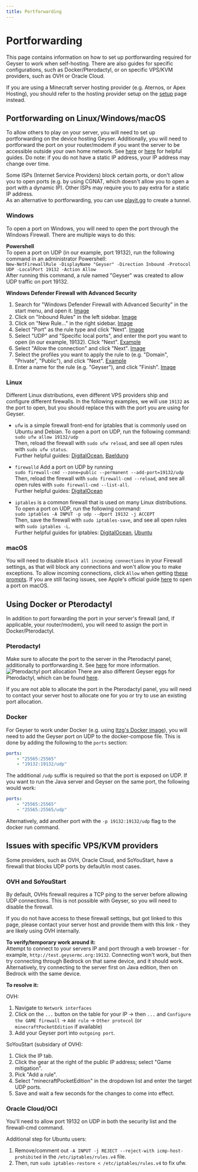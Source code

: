 ```yaml
---
title: Portforwarding
---
```


# Portforwarding
This page contains information on how to set up portforwarding required for Geyser to work when self-hosting.
There are also guides for specific configurations, such as Docker/Pterodactyl, or on specific VPS/KVM providers, such as OVH or Oracle Cloud. 

<div class="alert alert-warning" role="alert">
	If you are using a Minecraft server hosting provider (e.g. Aternos, or Apex Hosting), you should refer to the hosting provider setup on the <a href="/geyser/setup/">setup</a> page instead.
</div>

## Portforwarding on Linux/Windows/macOS
To allow others to play on your server, you will need to set up portforwarding on the device hosting Geyser.
Additionally, you will need to portforward the port on your router/modem if you want the server to be accessible outside your own home network. 
See [here](https://www.howtogeek.com/66214/how-to-forward-ports-on-your-router/) or [here](https://www.lifewire.com/how-to-port-forward-4163829) for helpful guides.
Do note: if you do not have a static IP address, your IP address may change over time. 

<div class="alert alert-info" role="alert">
	Some ISPs (Internet Service Providers) block certain ports, or don't allow you to open ports (e.g. by using CGNAT, which doesn't allow you to open a port with a dynamic IP).
Other ISPs may require you to pay extra for a static IP address. <br>
As an alternative to portforwarding, you can use <a href="/geyser/playit-gg/">playit.gg</a> to create a tunnel.
</div>

### Windows
To open a port on Windows, you will need to open the port through the Windows Firewall. There are multiple ways to do this:

**Powershell** <br>
To open a port on UDP (in our example, port 19132), run the following command in an administrator Powershell: <br>
`New-NetFirewallRule -DisplayName "Geyser" -Direction Inbound -Protocol UDP -LocalPort 19132 -Action Allow` <br>
After running this command, a rule named "Geyser" was created to allow UDP traffic on port 19132. <br>

**Windows Defender Firewall with Advanced Security** <br>
1. Search for "Windows Defender Firewall with Advanced Security" in the start menu, and open it. [Image](https://cdn.discordapp.com/attachments/613194762249437245/1139289055612370964/image.png)
2. Click on "Inbound Rules" in the left sidebar. [Image](https://cdn.discordapp.com/attachments/613194762249437245/1139291934930772049/image.png)
3. Click on "New Rule..." in the right sidebar. [Image](https://cdn.discordapp.com/attachments/613194762249437245/1139291934930772049/image.png)
4. Select "Port" as the rule type and click "Next". [Image](https://cdn.discordapp.com/attachments/613194762249437245/1139292384283349092/image.png)
5. Select "UDP" and "Specific local ports", and enter the port you want to open (in our example, 19132). Click "Next". [Example](https://cdn.discordapp.com/attachments/613194762249437245/1139292567410843658/image.png)
6. Select "Allow the connection" and click "Next". [Image](https://cdn.discordapp.com/attachments/1029700125636960356/1139292899805249586/image.png)
7. Select the profiles you want to apply the rule to (e.g. "Domain", "Private", "Public"), and click "Next". [Example](https://cdn.discordapp.com/attachments/1029700125636960356/1139292899536805949/image.png)
8. Enter a name for the rule (e.g. "Geyser"), and click "Finish". [Image](https://cdn.discordapp.com/attachments/1029700125636960356/1139292899192881202/image.png)

### Linux
Different Linux distributions, even different VPS providers ship and configure different firewalls. In the following examples, we will use `19132` as the port to open, but you should replace this with the port you are using for Geyser.

- `ufw` is a simple firewall front-end for iptables that is commonly used on Ubuntu and Debian. To open a port on UDP, run the following command: <br>
`sudo ufw allow 19132/udp` <br>
Then, reload the firewall with `sudo ufw reload`, and see all open rules with `sudo ufw status`. <br>
Further helpful guides: [DigitalOcean](https://www.digitalocean.com/community/tutorials/how-to-setup-a-firewall-with-ufw-on-an-ubuntu-and-debian-cloud-server), [Baeldung](https://www.baeldung.com/linux/uncomplicated-firewall)

- `firewalld` Add a port on UDP by running <br>
  `sudo firewall-cmd --zone=public --permanent --add-port=19132/udp` <br>
  Then, reload the firewall with `sudo firewall-cmd --reload`, and see all open rules with `sudo firewall-cmd --list-all`. <br>
  Further helpful guides: [DigitalOcean](https://www.digitalocean.com/community/tutorials/how-to-set-up-a-firewall-using-firewalld-on-centos-7)

- `iptables` is a common firewall that is used on many Linux distributions. To open a port on UDP, run the following command: <br>
`sudo iptables -A INPUT -p udp --dport 19132 -j ACCEPT` <br>
Then, save the firewall with `sudo iptables-save`, and see all open rules with `sudo iptables -L`. <br>
Further helpful guides for iptables: [DigitalOcean](https://www.digitalocean.com/community/tutorials/how-to-set-up-a-firewall-using-iptables-on-ubuntu-14-04), [Ubuntu](https://help.ubuntu.com/community/IptablesHowTo)

### macOS
You will need to disable `Block all incoming connections` in your Firewall settings, as that will block any connections and won't allow you to make exceptions. 
To allow incoming connections, click `Allow` when getting [these prompts](https://cdn.discordapp.com/attachments/744287608217272351/1139735660417265684/image.png).
If you are still facing issues, see Apple's official guide [here](https://support.apple.com/guide/mac-help/MH11783) to open a port on macOS.

## Using Docker or Pterodactyl
In addition to port forwarding the port in your server's firewall (and, if applicable, your router/modem), you will need to assign the port in Docker/Pterodactyl.

### Pterodactyl
Make sure to allocate the port to the server in the Pterodactyl panel, additionally to portforwarding it. See [here](https://pterodactyl.io/community/games/minecraft.html#allocations-in-the-panel) for more information.
![Pterodactyl port allocation](https://cdn.discordapp.com/attachments/613194762249437245/1138630494909640794/image.png)
There are also different Geyser eggs for Pterodactyl, which can be found [here](https://github.com/GeyserMC/pterodactyl-stuff).

<div class="alert alert-warning" role="alert">
    If you are not able to allocate the port in the Pterodactyl panel, you will need to contact your server host to allocate one for you or try to use an existing port allocation.
</div>

### Docker
For Geyser to work under Docker (e.g. using [Itzg's Docker image](https://github.com/itzg/docker-minecraft-server)), you will need to add the Geyser port on UDP to the docker-compose file. This is done by adding the following to the `ports` section:

```yaml
ports:
    - "25565:25565"
    - "19132:19132/udp"
```
The additional `/udp` suffix is required so that the port is exposed on UDP. If you want to run the Java server and Geyser on the same port, the following would work:

```yaml
ports:
    - "25565:25565"
    - "25565:25565/udp"
```

Alternatively, add another port with the `-p 19132:19132/udp` flag to the docker run command.

## Issues with specific VPS/KVM providers
Some providers, such as OVH, Oracle Cloud, and SoYouStart, have a firewall that blocks UDP ports by default/in most cases.

### OVH and SoYouStart
By default, OVHs firewall requires a TCP ping to the server before allowing UDP connections. This is not possible with Geyser, so you will need to disable the firewall.

<div class="alert alert-warning" role="alert">
    If you do not have access to these firewall settings, but got linked to this page, please contact your server host and provide them with this link - they are likely using OVH internally.	
</div>

**To verify/temporary work around it:** <br>
Attempt to connect to your servers IP and port through a web browser - for example, `http://test.geysermc.org:19132`. Connecting won't work, but then try connecting through Bedrock on that same device, and it should work.
Alternatively, try connecting to the server first on Java edition, then on Bedrock with the same device.

**To resolve it:** <br>

OVH:
1. Navigate to `Network interfaces`
2. Click on the `...` button on the table for your IP -> then `...` and `Configure the GAME firewall` -> `Add rule` -> `Other protocol` (or `minecraftPocketEdition` if available)
3. Add your Geyser port into `outgoing port`.

SoYouStart (subsidary of OVH):
1. Click the IP tab.
2. Click the gear at the right of the public IP address; select "Game mitigation".
3. Pick "Add a rule".
4. Select "minecraftPocketEdition" in the dropdown list and enter the target UDP ports.
5. Save and wait a few seconds for the changes to come into effect.

### Oracle Cloud/OCI
You'll need to allow port 19132 on UDP in both the security list and the firewall-cmd command.

Additional step for Ubuntu users: 
1. Remove/comment out `-A INPUT -j REJECT --reject-with icmp-host-prohibited` in the `/etc/iptables/rules.v4` file.
2. Then, run `sudo iptables-restore < /etc/iptables/rules.v4` to fix ufw.

